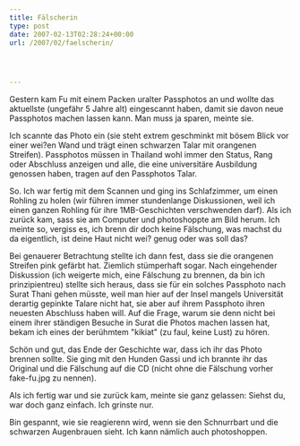 ```yaml
---
title: Fälscherin
type: post
date: 2007-02-13T02:28:24+00:00
url: /2007/02/faelscherin/




---
```

Gestern kam Fu mit einem Packen uralter Passphotos an und wollte das aktuellste (ungefähr 5 Jahre alt) eingescannt haben, damit sie davon neue Passphotos machen lassen kann. Man muss ja sparen, meinte sie.

Ich scannte das Photo ein (sie steht extrem geschminkt mit bösem Blick vor einer wei?en Wand und trägt einen schwarzen Talar mit orangenen Streifen). Passphotos müssen in Thailand wohl immer den Status, Rang oder Abschluss anzeigen und alle, die eine universitäre Ausbildung genossen haben, tragen auf den Passphotos Talar.

So. Ich war fertig mit dem Scannen und ging ins Schlafzimmer, um einen Rohling zu holen (wir führen immer stundenlange Diskussionen, weil ich einen ganzen Rohling für ihre 1MB-Geschichten verschwenden darf). Als ich zurück kam, sass sie am Computer und photoshoppte am Bild herum. Ich meinte so, vergiss es, ich brenn dir doch keine Fälschung, was machst du da eigentlich, ist deine Haut nicht wei? genug oder was soll das?

Bei genauerer Betrachtung stellte ich dann fest, dass sie die orangenen Streifen pink gefärbt hat. Ziemlich stümperhaft sogar. Nach eingehender Diskussion (ich weigerte mich, eine Fälschung zu brennen, da bin ich prinzipientreu) stellte sich heraus, dass sie für ein solches Passphoto nach Surat Thani gehen müsste, weil man hier auf der Insel mangels Universität derartig gepinkte Talare nicht hat, sie aber auf ihrem Passphoto ihren neuesten Abschluss haben will. Auf die Frage, warum sie denn nicht bei einem ihrer ständigen Besuche in Surat die Photos machen lassen hat, bekam ich eines der berühmtem "kikiat" (zu faul, keine Lust) zu hören.

Schön und gut, das Ende der Geschichte war, dass ich ihr das Photo brennen sollte. Sie ging mit den Hunden Gassi und ich brannte ihr das Original und die Fälschung auf die CD (nicht ohne die Fälschung vorher fake-fu.jpg zu nennen).

Als ich fertig war und sie zurück kam, meinte sie ganz gelassen: Siehst du, war doch ganz einfach. Ich grinste nur.

Bin gespannt, wie sie reagierenn wird, wenn sie den Schnurrbart und die schwarzen Augenbrauen sieht. Ich kann nämlich auch photoshoppen.
